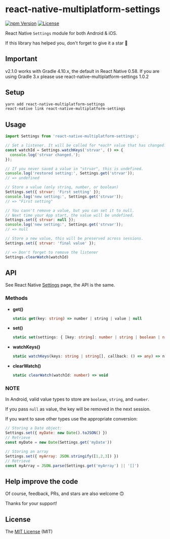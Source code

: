 # react-native-multiplatform-settings

[![npm Version][npm-image]][npm-url]
[![License][license-image]][license-url]

React Native `Settings` module for both Android & iOS.

If this library has helped you, don't forget to give it a star :star2:

## Important

v2.1.0 works with Gradle 4.10.x, the default in React Native 0.58. If you are using Gradle 3.x please use react-native-multiplatform-settings 1.0.2

## Setup

```bash
yarn add react-native-multiplatform-settings
react-native link react-native-multiplatform-settings
```

## Usage

```js
import Settings from 'react-native-multiplatform-settings';

// Set a listener. It will be called for *each* value that has changed.
const watchId = Settings.watchKeys('strvar', () => {
  console.log('strvar changed.');
});

// If you never saved a value in "strvar", this is undefined.
console.log('restored setting:', Settings.get('strvar'));
// => undefined

// Store a value (only string, number, or boolean)
Settings.set({ strvar: 'First setting' });
console.log('new setting:', Settings.get('strvar'));
// => "First setting"

// You cann't remove a value, but you can set it to null.
// Next time your App start, the value will be undefined.
Settings.set({ strvar: null });
console.log('new setting:', Settings.get('strvar'));
// => null

// Store a new value, this will be preserved across sessions.
Settings.set({ strvar: 'final value' });

// => Don't forget to remove the listener
Settings.clearWatch(watchId)
```

## API

See React Native [Settings](https://facebook.github.io/react-native/docs/settings.html) page, the API is the same.

### Methods

- **get()**

  ```typescript
  static get(key: string) => number | string | value | null
  ```

- **set()**

  ```typescript
  static set(settings: { [key: string]: number | string | boolean | null } ) => void
  ```

- **watchKeys()**

  ```typescript
  static watchKeys(keys: string | string[], callback: () => any) => number
  ```

- **clearWatch()**

  ```typescript
  static clearWatch(watchId: number) => void
  ```

### NOTE

In Android, valid value types to store are `boolean`, `string`, and `number`.

If you pass `null` as value, the key will be removed in the next session.

If you want to save other types use the appropriate conversion:

```js
// Storing a Date object:
Settings.set({ myDate: new Date().toJSON() })
// Retrieve
const myDate = new Date(Settings.get('myDate'))

// Storing an array
Settings.set({ myArray: JSON.stringify([1,2,3]) })
// Retrieve
const myArray = JSON.parse(Settings.get('myArray') || '[]')
```

## Help improve the code

Of course, feedback, PRs, and stars are also welcome 🙃

Thanks for your support!

## License

The [MIT License](LICENSE) (MIT)

[npm-image]:      https://img.shields.io/npm/v/react-native-multiplatform-settings.svg
[npm-url]:        https://www.npmjs.com/package/react-native-multiplatform-settings
[license-image]:  https://img.shields.io/npm/l/express.svg
[license-url]:    https://github.com/relate-app/react-native-multiplatform-settings/blob/master/LICENSE
